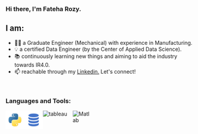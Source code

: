 ### Hi there, I'm Fateha Rozy.

## I am:

- 👩‍🎓 a Graduate Engineer (Mechanical) with experience in Manufacturing.
- 💡 a certified Data Engineer (by the Center of Applied Data Science).
- 📚 continuously learning new things and aiming to aid the industry towards IR4.0.
- 📫 reachable through my [Linkedin.][linkedin] Let's connect!


<br />

### Languages and Tools:

<img align="left" alt="Python" width="50" src="https://raw.githubusercontent.com/github/explore/80688e429a7d4ef2fca1e82350fe8e3517d3494d/topics/python/python.png" />
<img align="left" alt="SQL" width="50" src="https://raw.githubusercontent.com/github/explore/80688e429a7d4ef2fca1e82350fe8e3517d3494d/topics/sql/sql.png" />
<img align="left" alt="tableau" width="80" src="https://user-images.githubusercontent.com/18670428/67619998-1227e580-f7fa-11e9-87de-99aef8ab17c5.png" />
<img align="left" alt="Matlab" width="50" src="https://user-images.githubusercontent.com/10817626/67014544-482be200-f0f5-11e9-8e74-3dd575c8ad83.png" />

<br />
<br />

[linkedin]: https://www.linkedin.com/in/fateha-syuhada-rozy/
